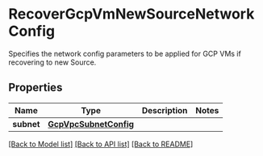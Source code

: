 # RecoverGcpVmNewSourceNetworkConfig

Specifies the network config parameters to be applied for GCP VMs if recovering to new Source.

## Properties
Name | Type | Description | Notes
------------ | ------------- | ------------- | -------------
**subnet** | [**GcpVpcSubnetConfig**](GcpVpcSubnetConfig.md) |  | 

[[Back to Model list]](../README.md#documentation-for-models) [[Back to API list]](../README.md#documentation-for-api-endpoints) [[Back to README]](../README.md)


